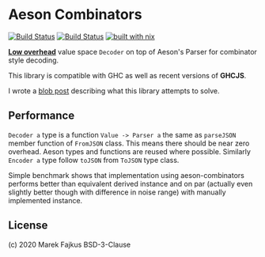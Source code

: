 # Aeson Combinators

[![Build Status](https://travis-ci.org/turboMaCk/aeson-combinators.svg?branch=master)](https://travis-ci.org/turboMaCk/aeson-combinators)
[![Build Status](https://img.shields.io/endpoint.svg?url=https%3A%2F%2Factions-badge.atrox.dev%2FturboMaCk%2Faeson-combinators%2Fbadge%3Fref%3Dmaster&style=flat)](https://actions-badge.atrox.dev/turboMaCk/aeson-combinators/goto?ref=master)
[![built with nix](https://builtwithnix.org/badge.svg)](https://builtwithnix.org)

[**Low overhead**](#performance) value space `Decoder`
on top of Aeson's Parser for combinator style decoding.

This library is compatible with GHC as well as recent versions of **GHCJS**.

I wrote a [blob post](https://turbomack.github.io/posts/2020-02-21-value-space-decoding-for-aeson.html)
describing what this library attempts to solve.

## Performance

`Decoder a` type is a function `Value -> Parser a` the same as `parseJSON`
member function of `FromJSON` class. This means there should be near zero overhead.
Aeson types and functions are reused where possible. Similarly `Encoder a` type
follow `toJSON` from `ToJSON` type class.

Simple benchmark shows that implementation using aeson-combinators performs better
than equivalent derived instance and on par (actually even slightly better though with difference in noise range)
with manually implemented instance.

## License

(c) 2020 Marek Fajkus
BSD-3-Clause
